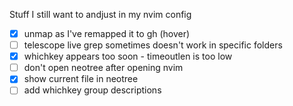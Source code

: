 Stuff I still want to andjust in my nvim config
 - [x] unmap <C-K> as I've remapped it to gh (hover)
 - [ ] telescope live grep sometimes doesn't work in specific folders
 - [x] whichkey appears too soon - timeoutlen is too low
 - [ ] don't open neotree after opening nvim
 - [x] show current file in neotree
 - [ ] add whichkey group descriptions
